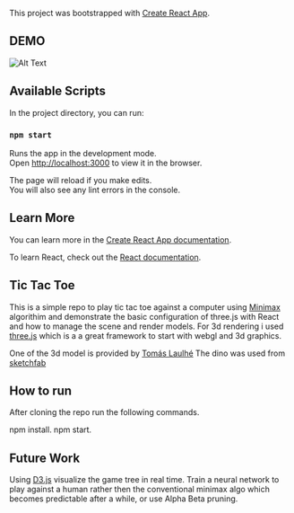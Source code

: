 This project was bootstrapped with [Create React App](https://github.com/facebook/create-react-app).

## DEMO

![Alt Text](https://media.giphy.com/media/vFKqnCdLPNOKc/giphy.gif)

## Available Scripts

In the project directory, you can run:

### `npm start`

Runs the app in the development mode.<br>
Open [http://localhost:3000](http://localhost:3000) to view it in the browser.

The page will reload if you make edits.<br>
You will also see any lint errors in the console.

## Learn More

You can learn more in the [Create React App documentation](https://facebook.github.io/create-react-app/docs/getting-started).

To learn React, check out the [React documentation](https://reactjs.org/).

## Tic Tac Toe

This is a simple repo to play tic tac toe against a computer using [Minimax](https://en.wikipedia.org/wiki/Minimax) algorithim and demonstrate the basic configuration of three.js with React and how to manage the scene and render models. 
For 3d rendering i used [three.js](https://threejs.org/) which is a a great framework to start with webgl and 3d graphics.

One of the 3d model is provided by [Tomás Laulhé](https://www.patreon.com/quaternius)
The dino was used from [sketchfab](https://sketchfab.com/models/56a3e10a73924843949ae7a9800c97c7) 

## How to run

After cloning the repo run the following commands.

npm install.
npm start.

## Future Work

Using [D3.js](https://d3js.org/) visualize the game tree in real time.
Train a neural network to play against a human rather then the conventional minimax algo which becomes predictable after a while, or use Alpha Beta pruning.
